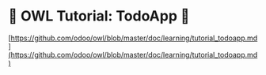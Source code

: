 # 🦉 OWL Tutorial: TodoApp 🦉
[https://github.com/odoo/owl/blob/master/doc/learning/tutorial_todoapp.md](https://github.com/odoo/owl/blob/master/doc/learning/tutorial_todoapp.md)
